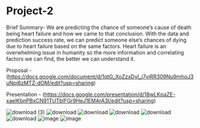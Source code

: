 # Project-2
Brief Summary- We are predicting the chance of someone’s cause of death being heart failure and how we came to that conclusion. With the data and prediction success rate, we can predict someone else’s chances of dying due to heart failure based on the same factors. Heart failure is an overwhelming issue in humanity so the more information and correlating factors we can find, the better we can understand it.

Proposal - (https://docs.google.com/document/d/1qtG_XoZzxDyI_i7viRR309Nu9mhoJ3uNpi6zMTZ-dOM/edit?usp=sharing)

Presentation - (https://docs.google.com/presentation/d/18wLKpaZE-xaelKbnPBxCN91TUTblFGr9HeJ1EMArA3I/edit?usp=sharing)

![download (3)](https://github.com/jmontva/Project-2/assets/132391456/6db2f798-051b-40f3-8252-a673300dff1a)
![download](https://github.com/jmontva/Project-2/assets/132391456/952bf829-c8a3-4d41-a18c-a529a4d475af)
![download](https://github.com/jmontva/Project-2/assets/132391456/9dd4058b-7752-4e35-8802-24d3ec93a781)
![download](https://github.com/jmontva/Project-2/assets/132391456/5608a607-dca0-47d8-9b8d-9f1fbcf004e6)
![download](https://github.com/jmontva/Project-2/assets/132391456/520646fb-7e50-4271-a7a2-7db67d399283)
![download](https://github.com/jmontva/Project-2/assets/132391456/66fa772f-8843-4650-bb5e-46f08c9cbf88)
![image](https://github.com/jmontva/Project-2/assets/132391456/15e8c5de-495a-434f-b979-3c9a44f23b88)
![image](https://github.com/jmontva/Project-2/assets/132391456/feac7439-db4a-40e5-ad7a-a5c2a62f0767)
